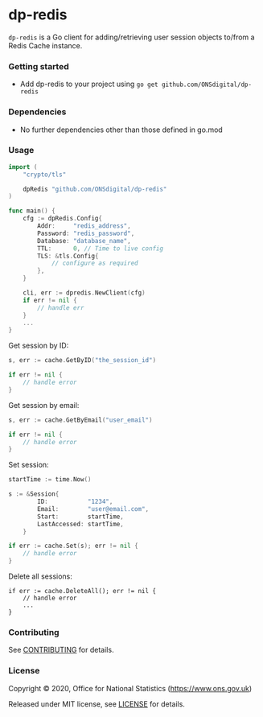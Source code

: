 dp-redis
================

`dp-redis` is a Go client for adding/retrieving user session objects to/from a Redis Cache instance. 

### Getting started
- Add dp-redis to your project using `go get github.com/ONSdigital/dp-redis`

### Dependencies
- No further dependencies other than those defined in go.mod

### Usage

```go
import (
    "crypto/tls"

    dpRedis "github.com/ONSdigital/dp-redis"
)

func main() {
    cfg := dpRedis.Config{
        Addr:     "redis_address",
        Password: "redis_password",
        Database: "database_name",
        TTL:      0, // Time to live config
        TLS: &tls.Config{
            // configure as required
        },
    }

    cli, err := dpredis.NewClient(cfg)
    if err != nil {
        // handle err
    }
    ...
}   
```

Get session by ID:

```go
s, err := cache.GetByID("the_session_id")

if err != nil {
    // handle error
}
```
Get session by email:
```go
s, err := cache.GetByEmail("user_email")

if err != nil {
    // handle error
}
```
Set session:
```go
startTime := time.Now()

s := &Session{
        ID:           "1234",
        Email:        "user@email.com",
        Start:        startTime,
        LastAccessed: startTime, 
    }

if err := cache.Set(s); err != nil {
    // handle error
}
```
Delete all sessions:

```
if err := cache.DeleteAll(); err != nil {
    // handle error
    ...
}
```

### Contributing

See [CONTRIBUTING](CONTRIBUTING.md) for details.

### License

Copyright © 2020, Office for National Statistics (https://www.ons.gov.uk)

Released under MIT license, see [LICENSE](LICENSE.md) for details.
